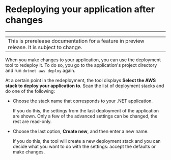 # Redeploying your application after changes<a name="deployment-tool-redeploy"></a>


****  

|  | 
| --- |
| This is prerelease documentation for a feature in preview release\. It is subject to change\. | 

When you make changes to your application, you can use the deployment tool to redeploy it\. To do so, you go to the application's project directory and run `dotnet aws deploy` again\.

At a certain point in the redeployment, the tool displays **Select the AWS stack to deploy your application to**\. Scan the list of deployment stacks and do one of the following:
+ Choose the stack name that corresponds to your \.NET application\.

  If you do this, the settings from the last deployment of the application are shown\. Only a few of the advanced settings can be changed, the rest are read\-only\.
+ Choose the last option, **Create new**, and then enter a new name\.

  If you do this, the tool will create a new deployment stack and you can decide what you want to do with the settings: accept the defaults or make changes\.